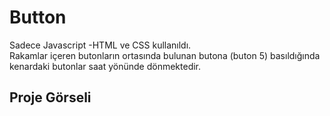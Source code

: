 # Button
Sadece Javascript -HTML  ve CSS kullanıldı.<br/>
Rakamlar içeren butonların ortasında bulunan butona (buton 5) basıldığında kenardaki butonlar saat yönünde dönmektedir.
## Proje Görseli
